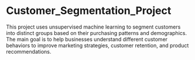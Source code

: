 # Customer_Segmentation_Project
This project uses unsupervised machine learning to segment customers into distinct groups based on their purchasing patterns and demographics. The main goal is to help businesses understand different customer behaviors to improve marketing strategies, customer retention, and product recommendations.

